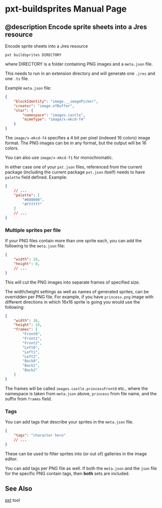 # pxt-buildsprites Manual Page

## @description Encode sprite sheets into a Jres resource

Encode sprite sheets into a Jres resource

```
pxt buildsprites DIRECTORY
```

where DIRECTORY is a folder containing PNG images and a ``meta.json`` file.

This needs to run in an extension directory and will generate one `.jres` and one
`.ts` file.

Example `meta.json` file:

```json
{
    "blockIdentity": "image.__imagePicker",
    "creator": "image.ofBuffer",
    "star": {
        "namespace": "images.castle",
        "mimeType": "image/x-mkcd-f4"
    }
}
```

The `image/x-mkcd-f4` specifies a 4 bit per pixel (indexed 16 colors) image format.
The PNG images can be in any format, but the output will be 16 colors.

You can also use `image/x-mkcd-f1` for monochromatic.

In either case one of your `pxt.json` files, referenced from the current package (including
the current package `pxt.json` itself) needs to have `palette` field defined.
Example:

```json
{
    // ...
    "palette": [
        "#000000",
        "#ffffff"
    ]
    // ...
}
```

### Multiple sprites per file

If your PNG files contain more than one sprite each, you can add the following
to the `meta.json` file:

```json
{
    "width": 16,
    "height": 8,
    // ...
}
```

This will cut the PNG images into separate frames of specified size.

The width/height settings as well as names of generated sprites,
can be overridden per PNG file. For example, if you have `princess.png` image
with different directions in which 16x16 sprite is going you would use the following:

```json
{
    "width": 16,
    "height": 16,
    "frames": [
        "Front0",
        "Front1",
        "Front2",
        "Left0",
        "Left1",
        "Left2",
        "Back0",
        "Back1",
        "Back2"
    ]
}
```

The frames will be called `images.castle.princessFront0` etc., where the namespace
is taken from `meta.json` above, `princess` from file name, and the suffix from `frames`
field.

### Tags

You can add tags that describe your sprites in the `meta.json` file.

```json
{
    "tags": "character hero"
    // ...
}
```

These can be used to filter sprites into (or out of) galleries in the image editor.

You can add tags per PNG file as well. If both the `meta.json` and
the `json` file for the specific PNG contain tags, then **both** sets are included.

## See Also

[pxt](/cli) tool
